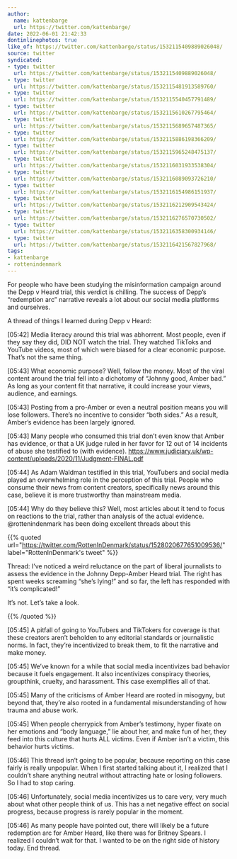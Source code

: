 ```yaml
---
author:
  name: kattenbarge
  url: https://twitter.com/kattenbarge/
date: 2022-06-01 21:42:33
dontinlinephotos: true
like_of: https://twitter.com/kattenbarge/status/1532115409889026048/
source: twitter
syndicated:
- type: twitter
  url: https://twitter.com/kattenbarge/status/1532115409889026048/
- type: twitter
  url: https://twitter.com/kattenbarge/status/1532115481913589760/
- type: twitter
  url: https://twitter.com/kattenbarge/status/1532115540457791489/
- type: twitter
  url: https://twitter.com/kattenbarge/status/1532115610267795464/
- type: twitter
  url: https://twitter.com/kattenbarge/status/1532115689657487365/
- type: twitter
  url: https://twitter.com/kattenbarge/status/1532115886198366209/
- type: twitter
  url: https://twitter.com/kattenbarge/status/1532115965248475137/
- type: twitter
  url: https://twitter.com/kattenbarge/status/1532116031933538304/
- type: twitter
  url: https://twitter.com/kattenbarge/status/1532116089093726210/
- type: twitter
  url: https://twitter.com/kattenbarge/status/1532116154986151937/
- type: twitter
  url: https://twitter.com/kattenbarge/status/1532116212909543424/
- type: twitter
  url: https://twitter.com/kattenbarge/status/1532116276570730502/
- type: twitter
  url: https://twitter.com/kattenbarge/status/1532116358300934146/
- type: twitter
  url: https://twitter.com/kattenbarge/status/1532116421567827968/
tags:
- kattenbarge
- rottenindenmark
---
```


For people who have been studying the misinformation campaign around the Depp v Heard trial, this verdict is chilling. The success of Depp’s “redemption arc” narrative reveals a lot about our social media platforms and ourselves.



A thread of things I learned during Depp v Heard:

<time id="1532115481913589760">[05:42]</time> Media literacy around this trial was abhorrent. Most people, even if they say they did, DID NOT watch the trial. They watched TikToks and YouTube videos, most of which were biased for a clear economic purpose. That’s not the same thing.

<time id="1532115540457791489">[05:43]</time> What economic purpose? Well, follow the money. Most of the viral content around the trial fell into a dichotomy of “Johnny good, Amber bad.” As long as your content fit that narrative, it could increase your views, audience, and earnings.

<time id="1532115610267795464">[05:43]</time> Posting from a pro-Amber or even a neutral position means you will lose followers. There’s no incentive to consider “both sides.” As a result, Amber’s evidence has been largely ignored.

<time id="1532115689657487365">[05:43]</time> Many people who consumed this trial don’t even know that Amber has evidence, or that a UK judge ruled in her favor for 12 out of 14 incidents of abuse she testified to (with evidence). https://www.judiciary.uk/wp-content/uploads/2020/11/Judgment-FINAL.pdf

<time id="1532115886198366209">[05:44]</time> As Adam Waldman testified in this trial, YouTubers and social media played an overwhelming role in the perception of this trial. People who consume their news from content creators, specifically news around this case, believe it is more trustworthy than mainstream media.

<time id="1532115965248475137">[05:44]</time> Why do they believe this? Well, most articles about it tend to focus on reactions to the trial, rather than analysis of the actual evidence. @rottenindenmark has been doing excellent threads about this 

{{% quoted url="https://twitter.com/RottenInDenmark/status/1528020677651009536/" label="RottenInDenmark's tweet" %}}

Thread: I’ve noticed a weird reluctance on the part of liberal journalists to assess the evidence in the Johnny Depp-Amber Heard trial. The right has spent weeks screaming “she’s lying!” and so far, the left has responded with “it’s complicated!” 

It’s not. Let’s take a look.

{{% /quoted %}}

<time id="1532116031933538304">[05:45]</time> A pitfall of going to YouTubers and TikTokers for coverage is that these creators aren’t beholden to any editorial standards or journalistic norms. In fact, they’re incentivized to break them, to fit the narrative and make money.

<time id="1532116089093726210">[05:45]</time> We’ve known for a while that social media incentivizes bad behavior because it fuels engagement. It also incentivizes conspiracy theories, groupthink, cruelty, and harassment. This case exemplifies all of that.

<time id="1532116154986151937">[05:45]</time> Many of the criticisms of Amber Heard are rooted in misogyny, but beyond that, they’re also rooted in a fundamental misunderstanding of how trauma and abuse work.

<time id="1532116212909543424">[05:45]</time> When people cherrypick from Amber’s testimony, hyper fixate on her emotions and “body language,” lie about her, and make fun of her, they feed into this culture that hurts ALL victims. Even if Amber isn’t a victim, this behavior hurts victims.

<time id="1532116276570730502">[05:46]</time> This thread isn’t going to be popular, because reporting on this case fairly is really unpopular. When I first started talking about it, I realized that I couldn’t share anything neutral without attracting hate or losing followers. So I had to stop caring.

<time id="1532116358300934146">[05:46]</time> Unfortunately, social media incentivizes us to care very, very much about what other people think of us. This has a net negative effect on social progress, because progress is rarely popular in the moment.

<time id="1532116421567827968">[05:46]</time> As many people have pointed out, there will likely be a future redemption arc for Amber Heard, like there was for Britney Spears. I realized I couldn’t wait for that. I wanted to be on the right side of history today. End thread.